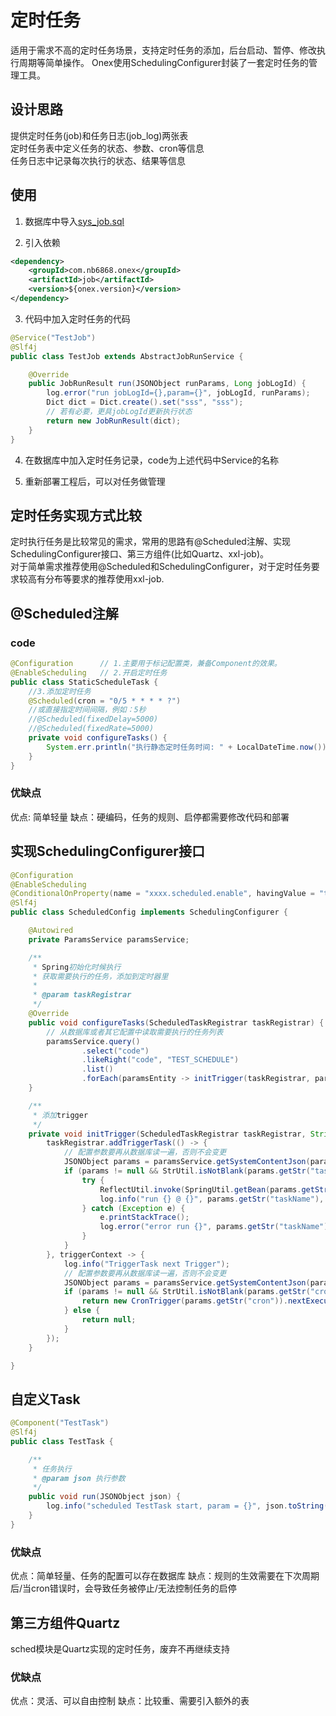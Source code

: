 # 定时任务
适用于需求不高的定时任务场景，支持定时任务的添加，后台启动、暂停、修改执行周期等简单操作。
Onex使用SchedulingConfigurer封装了一套定时任务的管理工具。

## 设计思路
提供定时任务(job)和任务日志(job_log)两张表    
定时任务表中定义任务的状态、参数、cron等信息    
任务日志中记录每次执行的状态、结果等信息

## 使用
1. 数据库中导入[sys_job.sql](https://onex.nb6868.com/sql/sys_job.sql)

2. 引入依赖
```xml
<dependency>
    <groupId>com.nb6868.onex</groupId>
    <artifactId>job</artifactId>
    <version>${onex.version}</version>
</dependency>
```

3. 代码中加入定时任务的代码
```java
@Service("TestJob")
@Slf4j
public class TestJob extends AbstractJobRunService {

    @Override
    public JobRunResult run(JSONObject runParams, Long jobLogId) {
        log.error("run jobLogId={},param={}", jobLogId, runParams);
        Dict dict = Dict.create().set("sss", "sss");
        // 若有必要，更具jobLogId更新执行状态
        return new JobRunResult(dict);
    }
}
```

4. 在数据库中加入定时任务记录，code为上述代码中Service的名称

5. 重新部署工程后，可以对任务做管理

## 定时任务实现方式比较
定时执行任务是比较常见的需求，常用的思路有@Scheduled注解、实现SchedulingConfigurer接口、第三方组件(比如Quartz、xxl-job)。         
对于简单需求推荐使用@Scheduled和SchedulingConfigurer，对于定时任务要求较高有分布等要求的推荐使用xxl-job.

## @Scheduled注解

### code
```java
@Configuration      // 1.主要用于标记配置类，兼备Component的效果。
@EnableScheduling   // 2.开启定时任务
public class StaticScheduleTask {
    //3.添加定时任务
    @Scheduled(cron = "0/5 * * * * ?")
    //或直接指定时间间隔，例如：5秒
    //@Scheduled(fixedDelay=5000)
    //@Scheduled(fixedRate=5000)
    private void configureTasks() {
        System.err.println("执行静态定时任务时间: " + LocalDateTime.now());
    }
}
```

### 优缺点
优点: 简单轻量
缺点：硬编码，任务的规则、启停都需要修改代码和部署

## 实现SchedulingConfigurer接口
```java
@Configuration
@EnableScheduling
@ConditionalOnProperty(name = "xxxx.scheduled.enable", havingValue = "true")
@Slf4j
public class ScheduledConfig implements SchedulingConfigurer {

    @Autowired
    private ParamsService paramsService;

    /**
     * Spring初始化时候执行
     * 获取需要执行的任务，添加到定时器里
     *
     * @param taskRegistrar
     */
    @Override
    public void configureTasks(ScheduledTaskRegistrar taskRegistrar) {
        // 从数据库或者其它配置中读取需要执行的任务列表
        paramsService.query()
                .select("code")
                .likeRight("code", "TEST_SCHEDULE")
                .list()
                .forEach(paramsEntity -> initTrigger(taskRegistrar, paramsEntity.getCode()));
    }

    /**
     * 添加trigger
     */
    private void initTrigger(ScheduledTaskRegistrar taskRegistrar, String paramsCode) {
        taskRegistrar.addTriggerTask(() -> {
            // 配置参数要再从数据库读一遍，否则不会变更
            JSONObject params = paramsService.getSystemContentJson(paramsCode);
            if (params != null && StrUtil.isNotBlank(params.getStr("taskName"))) {
                try {
                    ReflectUtil.invoke(SpringUtil.getBean(params.getStr("taskName")), "run", params);
                    log.info("run {} @ {}", params.getStr("taskName"), DateUtil.now());
                } catch (Exception e) {
                    e.printStackTrace();
                    log.error("error run {}", params.getStr("taskName"));
                }
            }
        }, triggerContext -> {
            log.info("TriggerTask next Trigger");
            // 配置参数要再从数据库读一遍，否则不会变更
            JSONObject params = paramsService.getSystemContentJson(paramsCode);
            if (params != null && StrUtil.isNotBlank(params.getStr("cron"))) {
                return new CronTrigger(params.getStr("cron")).nextExecutionTime(triggerContext);
            } else {
                return null;
            }
        });
    }

}
```

## 自定义Task
```java
@Component("TestTask")
@Slf4j
public class TestTask {

    /**
     * 任务执行
     * @param json 执行参数
     */
    public void run(JSONObject json) {
        log.info("scheduled TestTask start, param = {}", json.toString());
    }
}
```

### 优缺点
优点：简单轻量、任务的配置可以存在数据库
缺点：规则的生效需要在下次周期后/当cron错误时，会导致任务被停止/无法控制任务的启停

## 第三方组件Quartz
sched模块是Quartz实现的定时任务，废弃不再继续支持

### 优缺点
优点：灵活、可以自由控制
缺点：比较重、需要引入额外的表
